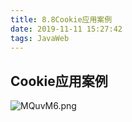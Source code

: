 ```yaml
---
title: 8.8Cookie应用案例
date: 2019-11-11 15:27:42
tags: JavaWeb
---
```


## Cookie应用案例

![MQuvM6.png](https://s2.ax1x.com/2019/11/11/MQuvM6.png)

